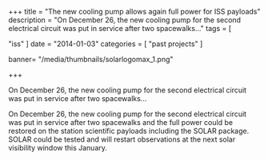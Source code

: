 +++
title = "The new cooling pump allows again full power for ISS payloads"
description = "On December 26, the new cooling pump for the second electrical circuit was put in service after two spacewalks..."
tags = [

 "iss"
]
date = "2014-01-03"
categories = [
   "past projects"
]

banner= "/media/thumbnails/solarlogomax_1.png"


+++

On December 26, the new cooling pump for the second electrical circuit was put in service after two spacewalks...

On December 26, the new cooling pump for the second electrical circuit was put in service after two spacewalks and the full power could be restored on the station scientific payloads including the SOLAR package. SOLAR could be tested and will restart observations at the next solar visibility window this January.

